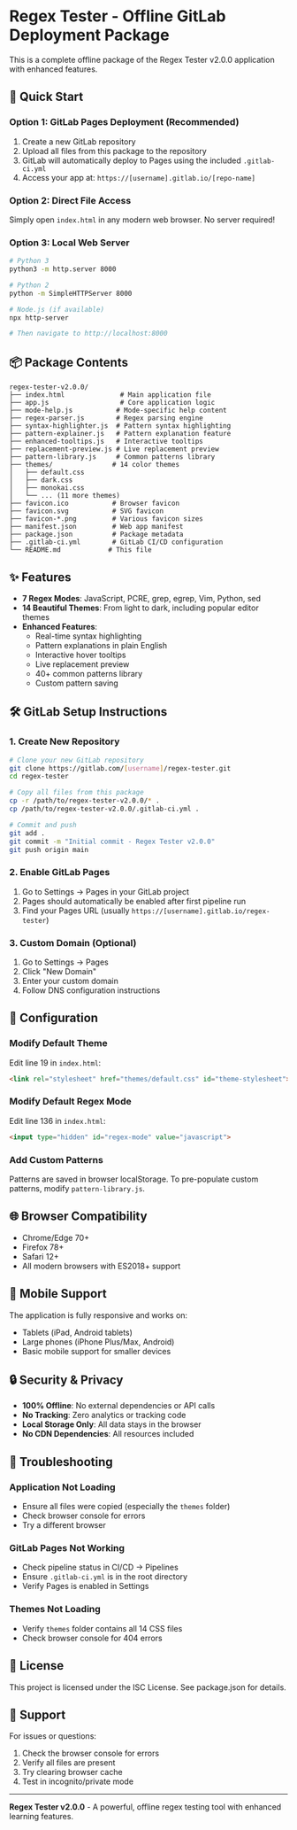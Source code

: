 # Regex Tester - Offline GitLab Deployment Package

This is a complete offline package of the Regex Tester v2.0.0 application with enhanced features.

## 🚀 Quick Start

### Option 1: GitLab Pages Deployment (Recommended)

1. Create a new GitLab repository
2. Upload all files from this package to the repository
3. GitLab will automatically deploy to Pages using the included `.gitlab-ci.yml`
4. Access your app at: `https://[username].gitlab.io/[repo-name]`

### Option 2: Direct File Access

Simply open `index.html` in any modern web browser. No server required!

### Option 3: Local Web Server

```bash
# Python 3
python3 -m http.server 8000

# Python 2
python -m SimpleHTTPServer 8000

# Node.js (if available)
npx http-server

# Then navigate to http://localhost:8000
```

## 📦 Package Contents

```
regex-tester-v2.0.0/
├── index.html              # Main application file
├── app.js                  # Core application logic
├── mode-help.js           # Mode-specific help content
├── regex-parser.js        # Regex parsing engine
├── syntax-highlighter.js  # Pattern syntax highlighting
├── pattern-explainer.js   # Pattern explanation feature
├── enhanced-tooltips.js   # Interactive tooltips
├── replacement-preview.js # Live replacement preview
├── pattern-library.js     # Common patterns library
├── themes/               # 14 color themes
│   ├── default.css
│   ├── dark.css
│   ├── monokai.css
│   └── ... (11 more themes)
├── favicon.ico           # Browser favicon
├── favicon.svg           # SVG favicon
├── favicon-*.png         # Various favicon sizes
├── manifest.json         # Web app manifest
├── package.json          # Package metadata
├── .gitlab-ci.yml        # GitLab CI/CD configuration
└── README.md            # This file
```

## ✨ Features

- **7 Regex Modes**: JavaScript, PCRE, grep, egrep, Vim, Python, sed
- **14 Beautiful Themes**: From light to dark, including popular editor themes
- **Enhanced Features**:
  - Real-time syntax highlighting
  - Pattern explanations in plain English
  - Interactive hover tooltips
  - Live replacement preview
  - 40+ common patterns library
  - Custom pattern saving

## 🛠️ GitLab Setup Instructions

### 1. Create New Repository

```bash
# Clone your new GitLab repository
git clone https://gitlab.com/[username]/regex-tester.git
cd regex-tester

# Copy all files from this package
cp -r /path/to/regex-tester-v2.0.0/* .
cp /path/to/regex-tester-v2.0.0/.gitlab-ci.yml .

# Commit and push
git add .
git commit -m "Initial commit - Regex Tester v2.0.0"
git push origin main
```

### 2. Enable GitLab Pages

1. Go to Settings → Pages in your GitLab project
2. Pages should automatically be enabled after first pipeline run
3. Find your Pages URL (usually `https://[username].gitlab.io/regex-tester`)

### 3. Custom Domain (Optional)

1. Go to Settings → Pages
2. Click "New Domain"
3. Enter your custom domain
4. Follow DNS configuration instructions

## 🔧 Configuration

### Modify Default Theme

Edit line 19 in `index.html`:
```html
<link rel="stylesheet" href="themes/default.css" id="theme-stylesheet">
```

### Modify Default Regex Mode

Edit line 136 in `index.html`:
```html
<input type="hidden" id="regex-mode" value="javascript">
```

### Add Custom Patterns

Patterns are saved in browser localStorage. To pre-populate custom patterns, modify `pattern-library.js`.

## 🌐 Browser Compatibility

- Chrome/Edge 70+
- Firefox 78+
- Safari 12+
- All modern browsers with ES2018+ support

## 📱 Mobile Support

The application is fully responsive and works on:
- Tablets (iPad, Android tablets)
- Large phones (iPhone Plus/Max, Android)
- Basic mobile support for smaller devices

## 🔒 Security & Privacy

- **100% Offline**: No external dependencies or API calls
- **No Tracking**: Zero analytics or tracking code
- **Local Storage Only**: All data stays in the browser
- **No CDN Dependencies**: All resources included

## 🐛 Troubleshooting

### Application Not Loading
- Ensure all files were copied (especially the `themes` folder)
- Check browser console for errors
- Try a different browser

### GitLab Pages Not Working
- Check pipeline status in CI/CD → Pipelines
- Ensure `.gitlab-ci.yml` is in the root directory
- Verify Pages is enabled in Settings

### Themes Not Loading
- Verify `themes` folder contains all 14 CSS files
- Check browser console for 404 errors

## 📄 License

This project is licensed under the ISC License. See package.json for details.

## 🤝 Support

For issues or questions:
1. Check the browser console for errors
2. Verify all files are present
3. Try clearing browser cache
4. Test in incognito/private mode

---

**Regex Tester v2.0.0** - A powerful, offline regex testing tool with enhanced learning features.